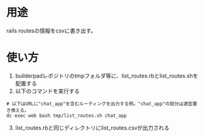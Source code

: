 # 用途
rails routesの情報をcsvに書き出す。
# 使い方
1. builderpadレポジトリのtmpフォルダ等に、list_routes.rbとlist_routes.shを配置する
2. 以下のコマンドを実行する
```
# 以下はURLに"chat_app"を含むルーティングを出力する例。"chat_app"の部分は適宜置き換える。
dc exec web bash tmp/list_routes.sh chat_app
```
3. list_routes.rbと同じディレクトリにlist_routes.csvが出力される
